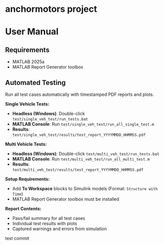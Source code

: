 # anchormotors project

# User Manual

## Requirements
- MATLAB 2025a
- MATLAB Report Generator toolbox

## Automated Testing

Run all test cases automatically with timestamped PDF reports and plots.

**Single Vehicle Tests:**
- **Headless (Windows)**: Double-click `test/single_veh_test/run_tests.bat`
- **MATLAB Console**: Run `test/single_veh_test/run_all_single_test.m`
- **Results**: `test/single_veh_test/results/test_report_YYYYMMDD_HHMMSS.pdf`

**Multi Vehicle Tests:**
- **Headless (Windows)**: Double-click `test/multi_veh_test/run_tests.bat`
- **MATLAB Console**: Run `test/multi_veh_test/run_all_multi_test.m`
- **Results**: `test/multi_veh_test/results/test_report_YYYYMMDD_HHMMSS.pdf`

**Setup Requirements:**
- Add **To Workspace** blocks to Simulink models (Format: `Structure with Time`)
- MATLAB Report Generator toolbox must be installed

**Report Contents:**
- Pass/fail summary for all test cases
- Individual test results with plots
- Captured warnings and errors from simulation

test commit